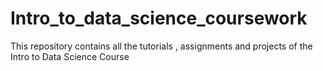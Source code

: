 # Intro_to_data_science_coursework
This repository contains all the tutorials , assignments and projects of the Intro to Data Science Course 
